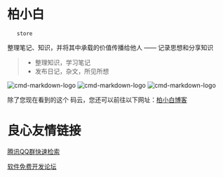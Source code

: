 柏小白
======

       store





整理笔记、知识，并将其中承载的价值传播给他人 ——
记录思想和分享知识

> * 整理知识，学习笔记
> * 发布日记，杂文，所见所想

![cmd-markdown-logo](http://web.xn--w0sz4as21fs7k.com/wp-content/uploads/2016/03/hs-xiu-2.png)
![cmd-markdown-logo](http://web.xn--w0sz4as21fs7k.com/wp-content/uploads/2016/03/hs-xiu-3.png)
![cmd-markdown-logo](http://web.xn--w0sz4as21fs7k.com/wp-content/uploads/2016/03/hs-xiu-4.png)

除了您现在看到的这个 码云，您还可以前往以下网址：[柏小白博客](http://web.xn--w0sz4as21fs7k.com/)

 # 良心友情链接

[腾讯QQ群快速检索](http://u.720life.cn/s/8cf73f7c)

[软件免费开发论坛](http://u.720life.cn/s/bbb01dc0)